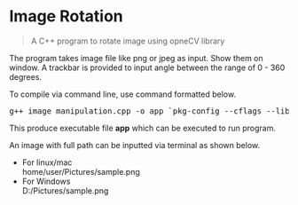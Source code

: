 # Image Rotation
> A C++ program to rotate image using opneCV library

The program takes image file like png or jpeg as input. Show them on window. A trackbar is provided to input angle between the range of 0 - 360 degrees.

To compile via command line, use command formatted below.
<pre>
g++ image_manipulation.cpp -o app `pkg-config --cflags --libs opencv4`
</pre>

This produce executable file __app__ which can be executed to run program.


An image with full path can be inputted via terminal as shown below.  
* For linux/mac   
home/user/Pictures/sample.png  
* For Windows  
D:/Pictures/sample.png




